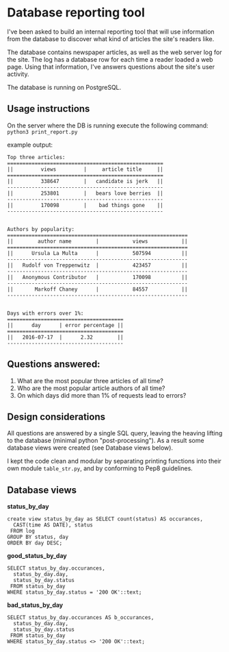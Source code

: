 # Database reporting tool
I've been asked to build an internal reporting tool that will use information from the database to discover what kind of articles the site's readers like.

The database contains newspaper articles, as well as the web server log for the site. The log has a database row for each time a reader loaded a web page. Using that information, I've answers questions about the site's user activity.

The database is running on PostgreSQL.

## Usage instructions
On the server where the DB is running execute the following command: `python3 print_report.py`

example output:
```
Top three articles:
===================================================
||         views         |     article title     ||
===================================================
||         338647        |   candidate is jerk   ||
---------------------------------------------------
||         253801        |   bears love berries  ||
---------------------------------------------------
||         170098        |    bad things gone    ||
---------------------------------------------------


Authors by popularity:
===========================================================
||        author name        |           views           ||
===========================================================
||      Ursula La Multa      |           507594          ||
-----------------------------------------------------------
||   Rudolf von Treppenwitz  |           423457          ||
-----------------------------------------------------------
||   Anonymous Contributor   |           170098          ||
-----------------------------------------------------------
||       Markoff Chaney      |           84557           ||
-----------------------------------------------------------


Days with errors over 1%:
======================================
||      day      | error percentage ||
======================================
||   2016-07-17  |      2.32        ||
--------------------------------------

```
## Questions answered:
1. What are the most popular three articles of all time?
2. Who are the most popular article authors of all time?
3. On which days did more than 1% of requests lead to errors?

## Design considerations
All questions are answered by a single SQL query, leaving the heaving
lifting to the database (minimal python "post-processing"). As a result
some database views were created (see Database views below).

I kept the code clean and modular by separating printing functions into
their own module `table_str.py`, and by conforming to Pep8 guidelines.

## Database views
**status_by_day**
```
create view status_by_day as SELECT count(status) AS occurances,
  CAST(time AS DATE), status
 FROM log
GROUP BY status, day
ORDER BY day DESC;
```

**good_status_by_day**
```
SELECT status_by_day.occurances,
  status_by_day.day,
  status_by_day.status
 FROM status_by_day
WHERE status_by_day.status = '200 OK'::text;
```

**bad_status_by_day**
```
SELECT status_by_day.occurances AS b_occurances,
  status_by_day.day,
  status_by_day.status
 FROM status_by_day
WHERE status_by_day.status <> '200 OK'::text;
```
